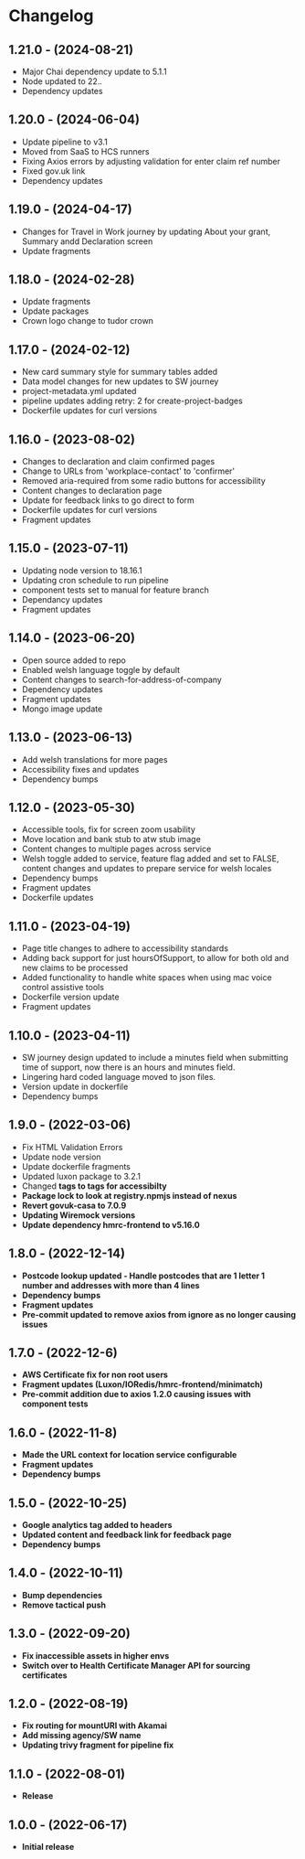 # Changelog

## 1.21.0 - (2024-08-21)
* Major Chai dependency update to 5.1.1
* Node updated to 22.*.*
* Dependency updates

## 1.20.0 - (2024-06-04)
* Update pipeline to v3.1
* Moved from SaaS to HCS runners
* Fixing Axios errors by adjusting validation for enter claim ref number
* Fixed gov.uk link 
* Dependency updates

## 1.19.0 - (2024-04-17)
* Changes for Travel in Work journey by updating About your grant, Summary andd Declaration screen
* Update fragments

## 1.18.0 - (2024-02-28)
* Update fragments
* Update packages
* Crown logo change to tudor crown

## 1.17.0 - (2024-02-12)
* New card summary style for summary tables added
* Data model changes for new updates to SW journey
* project-metadata.yml updated
* pipeline updates adding retry: 2 for create-project-badges
* Dockerfile updates for curl versions

## 1.16.0 - (2023-08-02)
* Changes to declaration and claim confirmed pages
* Change to URLs from 'workplace-contact' to 'confirmer'
* Removed aria-required from some radio buttons for accessibility
* Content changes to declaration page
* Update for feedback links to go direct to form
* Dockerfile updates for curl versions
* Fragment updates

## 1.15.0 - (2023-07-11)
* Updating node version to 18.16.1
* Updating cron schedule to run pipeline
* component tests set to manual for feature branch
* Dependancy updates
* Fragment updates

## 1.14.0 - (2023-06-20)
* Open source added to repo
* Enabled welsh language toggle by default
* Content changes to search-for-address-of-company
* Dependency updates
* Fragment updates
* Mongo image update

## 1.13.0 - (2023-06-13)

* Add welsh translations for more pages
* Accessibility fixes and updates
* Dependency bumps

## 1.12.0 - (2023-05-30)

* Accessible tools, fix for screen zoom usability
* Move location and bank stub to atw stub image
* Content changes to multiple pages across service
* Welsh toggle added to service, feature flag added and set to FALSE, content changes and updates to prepare service for
  welsh locales
* Dependency bumps
* Fragment updates
* Dockerfile updates

## 1.11.0 - (2023-04-19)

* Page title changes to adhere to accessibility standards
* Adding back support for just hoursOfSupport, to allow for both old and new claims to be processed
* Added functionality to handle white spaces when using mac voice control assistive tools
* Dockerfile version update
* Fragment updates

## 1.10.0 - (2023-04-11)

* SW journey design updated to include a minutes field when submitting time of support, now there is an hours and
  minutes field.
* Lingering hard coded language moved to json files.
* Version update in dockerfile
* Dependency bumps

## 1.9.0 - (2022-03-06)

* Fix HTML Validation Errors
* Update node version
* Update dockerfile fragments
* Updated luxon package to 3.2.1
* Changed <b> tags to <strong> tags for accessibilty
* Package lock to look at registry.npmjs instead of nexus
* Revert govuk-casa to 7.0.9
* Updating Wiremock versions
* Update dependency hmrc-frontend to v5.16.0

## 1.8.0 - (2022-12-14)

* Postcode lookup updated - Handle postcodes that are 1 letter 1 number and addresses with more than 4 lines
* Dependency bumps
* Fragment updates
* Pre-commit updated to remove axios from ignore as no longer causing issues

## 1.7.0 - (2022-12-6)

* AWS Certificate fix for non root users
* Fragment updates (Luxon/IORedis/hmrc-frontend/minimatch)
* Pre-commit addition due to axios 1.2.0 causing issues with component tests

## 1.6.0 - (2022-11-8)

* Made the URL context for location service configurable
* Fragment updates
* Dependency bumps

## 1.5.0 - (2022-10-25)

* Google analytics tag added to headers
* Updated content and feedback link for feedback page
* Dependency bumps

## 1.4.0 - (2022-10-11)

* Bump dependencies
* Remove tactical push

## 1.3.0 - (2022-09-20)

* Fix inaccessible assets in higher envs
* Switch over to Health Certificate Manager API for sourcing certificates

## 1.2.0 - (2022-08-19)

* Fix routing for mountURl with Akamai
* Add missing agency/SW name
* Updating trivy fragment for pipeline fix

## 1.1.0 - (2022-08-01)

* Release

## 1.0.0 - (2022-06-17)

* Initial release
